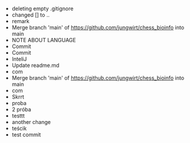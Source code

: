 - deleting empty .gitignore
- changed [] to ..
- remark
- Merge branch 'main' of https://github.com/jungwirt/chess_bioinfo into main
- NOTE ABOUT LANGUAGE
- Commit
- Commit
- InteliJ
- Update readme.md
- com
- Merge branch 'main' of https://github.com/jungwirt/chess_bioinfo into main
- com
- Skrrt
- proba
- 2 próba
- testtt
- another change
- teścik
- test commit
